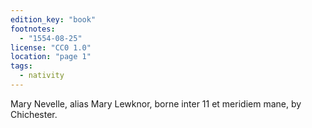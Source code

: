```yaml
---
edition_key: "book"
footnotes:
  - "1554-08-25"
license: "CC0 1.0"
location: "page 1"
tags:
  - nativity
---
```

Mary Nevelle, alias Mary Lewknor, borne
inter 11 et meridiem mane, by Chichester.
